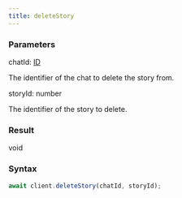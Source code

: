 ```yaml
---
title: deleteStory
---
```


### Parameters 

<div class="flex flex-col gap-3"><div><div class="font-mono"><span class="font-bold">chatId</span><span class="opacity-50">:</span> <a href="/types/id"  >ID</a></div><div class="pl-3"><div class="no-margin">

The identifier of the chat to delete the story from.

</div></div></div><div><div class="font-mono"><span class="font-bold">storyId</span><span class="opacity-50">:</span> <span>number</span></div><div class="pl-3"><div class="no-margin">

The identifier of the story to delete.

</div></div></div></div>

### Result 

<div class="font-mono"><span>void</span></div>

### Syntax

```ts
await client.deleteStory(chatId, storyId);
```




